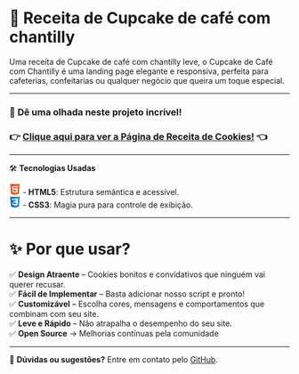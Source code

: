 # 🍪 **Receita de Cupcake de café com chantilly**  

Uma receita de Cupcake de café com chantilly leve, o Cupcake de Café com Chantilly é uma landing page elegante e responsiva, perfeita para cafeterias, confeitarias ou qualquer negócio que queira um toque especial.  

---

### 🌟 **Dê uma olhada neste projeto incrível!**  

### 👉 **[Clique aqui para ver a Página de Receita de Cookies!](https://chiroxy.github.io/pages-cookie/)** 👈 

---

 🛠️ **Tecnologias Usadas**  

<img alt="HTML" src="https://raw.githubusercontent.com/devicons/devicon/master/icons/html5/html5-original.svg" width="20" height="20"> - **HTML5**: Estrutura semântica e acessível.  
<img alt="CSS" src="https://raw.githubusercontent.com/devicons/devicon/master/icons/css3/css3-original.svg" width="20" height="20"> - **CSS3**: Magia pura para controle de exibição.  

---

# ✨ **Por que usar?**  
✅ **Design Atraente** – Cookies bonitos e convidativos que ninguém vai querer recusar.  
✅ **Fácil de Implementar** – Basta adicionar nosso script e pronto!  
✅ **Customizável** – Escolha cores, mensagens e comportamentos que combinam com seu site.  
✅ **Leve e Rápido** – Não atrapalha o desempenho do seu site.  
✅ **Open Source** → Melhorias contínuas pela comunidade 

---

📧 **Dúvidas ou sugestões?** Entre em contato pelo [GitHub](https://github.com/chiroxy). 

